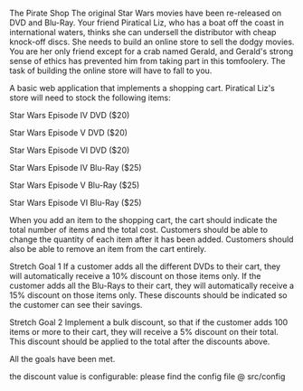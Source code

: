 
The Pirate Shop 
The original Star Wars movies have been re-released on DVD and Blu-Ray. Your friend Piratical Liz, who has a boat off the coast in international waters, thinks she can undersell the distributor with cheap knock-off discs. She needs to build an online store to sell the dodgy movies. You are her only friend except for a crab named Gerald, and Gerald's strong sense of ethics has prevented him from taking part in this tomfoolery. The task of building the online store will have to fall to you.

A basic web application that implements a shopping cart. Piratical Liz's store will need to stock the following items:

Star Wars Episode IV DVD ($20)

Star Wars Episode V DVD ($20)

Star Wars Episode VI DVD ($20)

Star Wars Episode IV Blu-Ray ($25)

Star Wars Episode V Blu-Ray ($25)

Star Wars Episode VI Blu-Ray ($25)


When you add an item to the shopping cart, the cart should indicate the total number of items and the total cost. Customers should be able to change the quantity of each item after it has been added. Customers should also be able to remove an item from the cart entirely.


Stretch Goal 1 
If a customer adds all the different DVDs to their cart, they will automatically receive a 10% discount on those items only. If the customer adds all the Blu-Rays to their cart, they will automatically receive a 15% discount on those items only. These discounts should be indicated so the customer can see their savings.


Stretch Goal 2 
Implement a bulk discount, so that if the customer adds 100 items or more to their cart, they will receive a 5% discount on their total. This discount should be applied to the total after the discounts above.


All the goals have been met.

the discount value is configurable: please find the config file @ src/config
